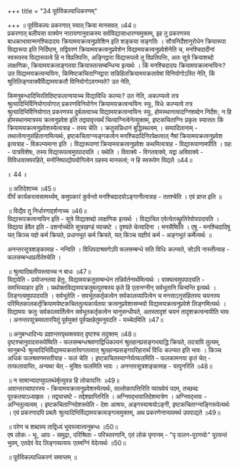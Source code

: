 +++
title = "34 पूर्वविकल्पाधिकरणम्"

+++
॥ पूर्वविकल्पः प्रकरणात् स्यात् क्रिया मानसवत् ॥44॥   
प्रकरणात् बलीयसा वाक्येन नारायणानुवाकस्य सर्वविद्यासाधारण्यमुक्तम्, इह तु प्रकरणस्य बाधकाभावान्मनश्चिदादयः क्रियामयक्रत्वनुप्रवेशिन इति शङ्कया सङ्गतिः । सौत्रनिर्देशानुरोधेन क्रियारूपा विद्यारूपा इति निर्दिष्टम्, तद्विवरणं क्रियामयक्रत्वनुप्रवेशेन विद्यामयक्रत्वनुप्रवेशेनेति च, मनश्चिदादीनां स्वरूपस्य विद्यारूपत्वे हि न विप्रतिपत्तिः, अङ्गिद्वारा विद्यारूपत्वे तु विप्रतिपत्तिः, अतः सूत्रे क्रियाशब्दो लाक्षणिकः, क्रियामयक्रत्वङ्गतया क्रियास्तत्सम्बन्धिन्य इत्यर्थः । किं मनश्चिदादयः क्रियामयक्रत्वन्वयिनः? उत विद्यामयक्रत्वन्वयिनः, किमिष्टकचिताग्निद्वारा सन्निहितक्रियामयक्रतावेषां विनियोगोऽस्ति नेति, किं श्रुतिलिङ्गवाक्यैर्विद्यामयक्रतौ विनियोगोऽवगम्यते? उत नेति,

किमनुबन्धादिभिरतिदिष्टफलान्वयाच्च विद्याविधिः कल्प्यः? उत नेति, अकल्प्यत्वे तत्र श्रुत्यादिभिर्विनियोगायोगात् प्रकरणविनियोगेन क्रियामयक्रत्वन्वयिनः स्युः, विधेः कल्प्यत्वे तत्र श्रुत्यादिभिर्विनियोगात् प्रकरणस्य दुर्बलत्वाच्च विद्यामयक्रत्वन्वयिनः स्युः, होमस्थानत्वादग्निशब्देन निर्देशः, न हि होमस्थानमात्रस्य क्रत्वनुप्रवेश इति तद्व्यावृत्त्यर्थं चित्याग्नित्वेनेत्युक्तम्, इष्टकचिताग्निः प्रकृतः स्यात्ततः किं क्रियामयक्रत्वनुप्रवेशस्येत्यत्राह - तस्य चेति । क्रतुसन्निधानं बुद्धिस्थत्वम् । सम्पादितानाम् - तथात्वेनानुसंहितानामित्यर्थः, इष्टकचिताग्न्यङ्गकत्वेन मनश्चिदादिनिरपेक्षत्वात् नैषां क्रियामयक्रत्वनुप्रवेश इत्यत्राह - विकल्प्यमाना इति । विद्यारूपाणां क्रियामयक्रत्वनुप्रवेशः कथमित्यत्राह - विद्यारूपाणामपीति । ग्रहः - पात्रविशेषः, तस्य विद्यारूपत्वमुपपादयति । यथेति । विवाक्ये - विगतवाक्ये, यद्वा अविवाक्ये - विविधावाक्यरहिते, मनोनिष्पाद्योपयोगित्वेन ग्रहस्य मानसत्वं; न हि स्वरूपेण विद्यते ॥44॥

॥ 44 ॥

॥ अतिदेशाच्च ॥45॥   
वीर्यं कार्यकरत्वसामर्थ्यम्, कमुपकारं कुर्वन्तो मनश्चिदादयोऽङ्गानीत्यत्राह - ततश्चेति । एवं प्राप्त इति ॥

॥ विद्यैव तु निर्धारणाद्दर्शनाच्च ॥46॥   
विद्यारूपक्रत्वन्वयिन इति - सूत्रे विद्याशब्दो लाक्षणिक इत्यर्थः । विद्याचित एवेत्येतच्छ्रुतिरेवोपपादयति । विद्याया हेवैत इति - दशर्नाच्चेति सूत्रखण्डं व्याचष्टे । दृश्यते चेत्यादिना । मनसैष्विति । एषु - मनश्चिदादिषु यत् किञ्च यज्ञे कर्म क्रियते, प्रधानभूतं कर्म क्रियते, यत् किञ्च यज्ञीयं कर्म - अङ्गभूतं कर्मेत्यर्थः ॥

अनन्तरसूत्रशङ्कामाह - नन्विति । विधिपदाश्रवणेऽपि फलसम्बन्धे सति विधिः कल्प्यते, सोऽपि नास्तीत्याह - फलसम्बन्धाप्रतीतेश्चेति ।

॥ श्रुत्यादिबलीयस्त्वाच्च न बाधः ॥47॥   
विद्ययेति - प्रयोजनतया हेतुः, विद्यामयक्रतुसम्बन्धेन तन्निर्वर्तनार्थमित्यर्थः । वाक्यत्वमुपपादयति - समभिव्याहार इति । यथोक्तविद्यामयक्रतुमत्पुरुषस्य कृते हि एतानग्नीन् सर्वभूतानि चिन्वन्ति इत्यर्थः । लिङ्गत्वमुपपादयति । सर्वभूतेति - सवर्भूतकर्तृकत्वेन सर्वकालव्यापित्वेन च मनसाऽनुसंहितस्य चयनस्य परिमितकालकर्तृक्रियामयेष्टकचिततुल्यकार्यतया क्रत्वनुप्रवेशासम्भवो विद्यामयक्रत्वनुप्रवेशे लिङ्गमित्यर्थः । विद्यामयः क्रतुः सर्वकालवर्तित्वेन सर्वभूतकर्तृकत्वेन चानुसन्धीयते, अतस्तादृशं चयनं तादृशक्रत्वन्वयीति भावः । अनन्तरसूत्रमवतारयितुं पूर्वमुक्तं पूर्वपक्षहेतुमनुवदति - यच्चेदमिति ॥47॥

॥ अनुबन्धादिभ्यः प्रज्ञान्तरपृथक्त्ववत् दृष्टश्च तदुक्तम् ॥48॥   
दृष्टश्चानुवादसरूपेष्विति - फलसम्बन्धश्रवणाद्विधिकल्पनं श्रुतहानप्रसङ्गभयाद्धि क्रियते, तदत्रापि तुल्यम्, सानुबन्धैः श्रुत्यादिभिर्विद्यामयक्रतारेवगतत्वात् श्रुतहानप्रसङ्गपरिहारार्थं विधिः कल्प्यत इति भावः । किञ्च अधिकं फलश्रवणमस्तीयाह - फलं चेति । इष्टकचितस्याग्नेर्यत्फलमिति - फलकामनया कृतं चेत् - तत्फलावाप्तिः, अन्यथा चेत् - मुक्तिः फलमिति भावः । अनन्तरसूत्रशङ्कामाह - यत्पुनरिति ॥48॥

॥ न सामान्यादप्युपलब्धेर्मृत्युवन्न हि लोकापत्तिः ॥49॥   
अवान्तरव्यापारस्य - क्रियामयक्रत्वनुप्रवेशस्येत्यर्थः, तल्लोकापत्तिरिति व्याख्येयं पदम्, तच्छब्दः पूरकतयाऽध्याहृतः । तद्व्याचष्टे - तद्देशप्राप्तिरिति । अग्निवद्भावातिदेशमात्रेण । अग्निवद्भावः - अग्नितुल्यत्वम् । इष्टकचिताग्निदेशरूपेति - देशः आश्रयः, अङ्गस्याश्रयोऽङ्गी, इष्टकचिताग्न्यङ्गिरूपेत्यर्थः । एवं प्रकरणादपि प्रबलैः श्रुत्यादिभिर्विद्यामयक्रत्वङ्गत्वमुक्तम्, अथ प्रकरणेनाप्ययमर्थ उपपाद्यते ॥49॥

॥ परेण च शब्दस्य ताद्विध्यं भूयस्त्वात्त्वनुबन्धः ॥50॥   
एष लोकः - भूः, आपः - समुद्राः, परिश्रिताः - परिस्तरणानि, एतं लोकं पृणानम् - "पृ पालन-पूरणयोः" पूरयन्तं भुवम्, एतदेवं वेद लिङ्गव्यत्ययः एतमग्निं वेदेत्यर्थः ॥50॥

॥ पूर्वविकल्पाधिकरणं समाप्तम् ॥

